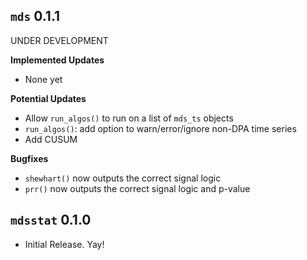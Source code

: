 `mds` 0.1.1
---------------------------------------
UNDER DEVELOPMENT

**Implemented Updates**

- None yet

**Potential Updates**

- Allow `run_algos()` to run on a list of `mds_ts` objects
- `run_algos()`: add option to warn/error/ignore non-DPA time series
- Add CUSUM

**Bugfixes**

- `shewhart()` now outputs the correct signal logic
- `prr()` now outputs the correct signal logic and p-value

`mdsstat` 0.1.0
---------------------------------------

- Initial Release. Yay!
